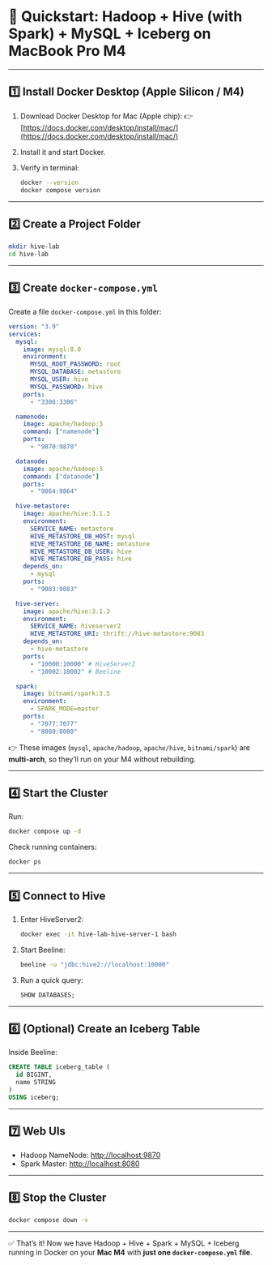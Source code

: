 

# 🚀 Quickstart: Hadoop + Hive (with Spark) + MySQL + Iceberg on MacBook Pro M4

---

## 1️⃣ Install Docker Desktop (Apple Silicon / M4)

1. Download Docker Desktop for Mac (Apple chip):
   👉 [https://docs.docker.com/desktop/install/mac/](https://docs.docker.com/desktop/install/mac/)

2. Install it and start Docker.

3. Verify in terminal:

   ```bash
   docker --version
   docker compose version
   ```

---

## 2️⃣ Create a Project Folder

```bash
mkdir hive-lab
cd hive-lab
```

---

## 3️⃣ Create `docker-compose.yml`

Create a file `docker-compose.yml` in this folder:

```yaml
version: "3.9"
services:
  mysql:
    image: mysql:8.0
    environment:
      MYSQL_ROOT_PASSWORD: root
      MYSQL_DATABASE: metastore
      MYSQL_USER: hive
      MYSQL_PASSWORD: hive
    ports:
      - "3306:3306"

  namenode:
    image: apache/hadoop:3
    command: ["namenode"]
    ports:
      - "9870:9870"

  datanode:
    image: apache/hadoop:3
    command: ["datanode"]
    ports:
      - "9864:9864"

  hive-metastore:
    image: apache/hive:3.1.3
    environment:
      SERVICE_NAME: metastore
      HIVE_METASTORE_DB_HOST: mysql
      HIVE_METASTORE_DB_NAME: metastore
      HIVE_METASTORE_DB_USER: hive
      HIVE_METASTORE_DB_PASS: hive
    depends_on:
      - mysql
    ports:
      - "9083:9083"

  hive-server:
    image: apache/hive:3.1.3
    environment:
      SERVICE_NAME: hiveserver2
      HIVE_METASTORE_URI: thrift://hive-metastore:9083
    depends_on:
      - hive-metastore
    ports:
      - "10000:10000" # HiveServer2
      - "10002:10002" # Beeline

  spark:
    image: bitnami/spark:3.5
    environment:
      - SPARK_MODE=master
    ports:
      - "7077:7077"
      - "8080:8080"
```

👉 These images (`mysql`, `apache/hadoop`, `apache/hive`, `bitnami/spark`) are **multi-arch**, so they’ll run on your M4 without rebuilding.

---

## 4️⃣ Start the Cluster

Run:

```bash
docker compose up -d
```

Check running containers:

```bash
docker ps
```

---

## 5️⃣ Connect to Hive

1. Enter HiveServer2:

   ```bash
   docker exec -it hive-lab-hive-server-1 bash
   ```

2. Start Beeline:

   ```bash
   beeline -u "jdbc:hive2://localhost:10000"
   ```

3. Run a quick query:

   ```sql
   SHOW DATABASES;
   ```

---

## 6️⃣ (Optional) Create an Iceberg Table

Inside Beeline:

```sql
CREATE TABLE iceberg_table (
  id BIGINT,
  name STRING
)
USING iceberg;
```

---

## 7️⃣ Web UIs

* Hadoop NameNode: [http://localhost:9870](http://localhost:9870)
* Spark Master: [http://localhost:8080](http://localhost:8080)

---

## 8️⃣ Stop the Cluster

```bash
docker compose down -v
```

---

✅ That’s it! Now we have Hadoop + Hive + Spark + MySQL + Iceberg running in Docker on your **Mac M4** with **just one `docker-compose.yml` file**.

